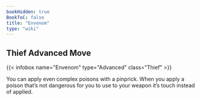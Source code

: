```yaml
---
bookHidden: true
BookToC: false
title: "Envenom"
type: "wiki"
---
```

## Thief Advanced Move
{{< infobox name="Envenom" type="Advanced" class="Thief" >}}

You can apply even complex poisons with a pinprick. When you apply a poison that’s not dangerous for you to use to your weapon it’s touch instead of applied.